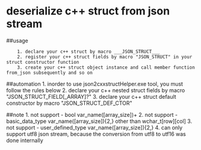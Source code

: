 # 				deserialize c++ struct from json stream 

 ##usage

		1. declare your c++ struct by macro ___JSON_STRUCT___
		2. register your c++ struct fields by macro "JSON_STRUCT" in your struct constructor function
		3. create your c++ struct object instance and call member function from_json subsequently and so on

 ##automation
		1. inorder to use json2cxxstructHelper.exe tool, you must follow the rules below
		2. declare your c++ nested struct fields by macro "JSON_STRUCT_FIELD[_ARRAY]?"
		3. declare your c++ struct default constructor by macro "JSON_STRUCT_DEF_CTOR"

 ##note
		1. not support - bool var_name([array_size])+
		2. not support - basic_data_type var_name([array_size]){2,} other than wchar_t[row][col]
		3. not support - user_defined_type var_name([array_size]){2,}
		4. can only support utf8 json stream, because the conversion from utf8 to utf16 was done internally
